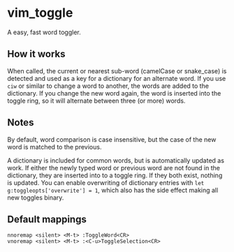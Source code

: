 # vim_toggle
A easy, fast word toggler.

## How it works
When called, the current or nearest sub-word (camelCase or snake_case) is detected and used as a key for a dictionary for an alternate word. If you use `ciw` or similar to change a word to another, the words are added to the dictionary. If you change the new word again, the word is inserted into the toggle ring, so it will alternate between three (or more) words.

## Notes
By default, word comparison is case insensitive, but the case of the new word is matched to the previous.

A dictionary is included for common words, but is automatically updated as work. If either the newly typed word or previous word are not found in the dictionary, they are inserted into to a toggle ring. If they both exist, nothing is updated. You can enable overwriting of dictionary entries with `let g:toggleopts['overwrite'] = 1`, which also has the side effect making all new toggles binary.

## Default mappings

    nnoremap <silent> <M-t> :ToggleWord<CR>
    vnoremap <silent> <M-t> :<C-u>ToggleSelection<CR>
